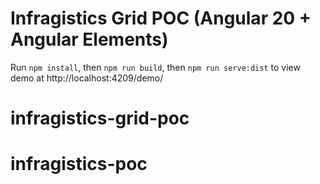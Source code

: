 # Infragistics Grid POC (Angular 20 + Angular Elements)

Run `npm install`, then `npm run build`, then `npm run serve:dist` to view demo at http://localhost:4209/demo/
# infragistics-grid-poc
# infragistics-poc
